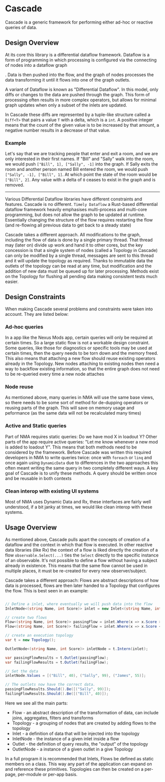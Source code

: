 # Cascade

Cascade is a generic framework for performing either ad-hoc or reactive queries of data.

## Design Overview

At its core this library is a differential dataflow framework. Dataflow is a form of programming in which processing
is configured via the connecting of nodes into a dataflow graph

. Data is then pushed into the flow, and the graph of
nodes processes the data transforming it until it flows into one of the graph outlets.

A variant of Dataflow is known as "Differential Dataflow". In this model, only diffs or changes to the data are pushed
through the graph. This form of processing often results in more complex operators, but allows for minimal graph updates
when only a subset of the inlets are updated.

In Cascade these diffs are represented by a tuple-like structure called a `Diff<T>` that pairs a value `T` with a delta,
which is a `int`. A positive integer means that the count of the given value is to be increased by that amount, a negative
number results in a decrease of that value.

### Example

Let's say that we are tracking people that enter and exit a room, and we are only interested in their first names. If "Bill"
and "Sally" walk into the room, we would push `["Bill", 1], ["Sally", -1]` into the graph. If Sally exits the room
and another person named Bill entered the room, we would push `["Sally", -1], ["Bill", 1]`. At which point the state
of the room would be `["Bill", 2]`. Any value with a delta of `0` ceases to exist in the graph and is removed.

---

Various Differential Dataflow libraries have different constraints and features. Cascade is no different. `Timely Dataflow` a
Rust-based differential dataflow framework heavily emphasises multi-process and multi-core programming, but does not allow the
graph to be updated at runtime. Essentially changing the structure of the flow requires restarting the flow (and re-flowing all previous
data to get back to a steady state)

Cascade takes a different approach. All modifications to the graph, including the flow of data is done by a single primary
thread. That thread may (later on) divide up work and hand it to other cores, but the key concession is that a single system
of nodes (called a Topology in Cascade) can only be modified by a single thread, messages are sent to this thread and it
will update the topology as required. Thanks to immutable data the outlets of the topology can be read at any time, but modification
and the addition of new data must be queued up for later processing. Methods exist on the Topology for flushing all pending
data making consistent tests much easier.

## Design Constraints
When making Cascade several problems and constraints were taken into account. They are listed below:

### Ad-hoc queries
In a app like the Nexus Mods app, certain queries will only be required at certain times. So a large static flow
is not a workable design constraint. Some queries, like those for diagnostics or specific tools may be used at certain times,
then the query needs to be torn down and the memory freed. This also means that attaching a new flow should reuse existing
operators already in the Topology. New nodes attaching to existing nodes then need a way to backflow existing information, so that
the entire graph does not need to be re-queried every time a new node attaches

### Node reuse
As mentioned above, many queries in NMA will use the same base views, so there needs to be some sort of method for de-dupping
operators or reusing parts of the graph. This will save on memory usage and peformance (as the same data will not be recalculated many times)

### Active and Static queries
Part of NMA requires static queries: Do we have mod X in loadout Y? Other parts of the app require active queries:
"Let me know whenever a new mod is added to loadout Y". This means that both methods need to be considered
by the framework. Before Cascade was written this required developers in NMA to write queries twice: once with `foreach` or
`linq` and once again using `DynamicData` due to differences in the two approaches this often meant writing the same query
in two completely different ways. A key goal of Cascade is to unify these methods. A query should be written once
and be reusable in both contexts

### Clean interop with existing UI systems
Most of NMA uses Dynamic Data and Rx, these interfaces are fairly well understood, if a bit janky at times, we would like clean
interop with these systems.


## Usage Overview

As mentioned above, Cascade pulls apart the concepts of creation of a dataflow and the context in which that flow is executed.
In other reactive data libraries (like Rx) the context of a flow is liked directly the creation of a flow `observable.Select(...)` ties
the `Select` directly to the specific instance of an observable. It's not possible to define a flow without having a subject
already in existence. This means that the same flow cannot be used in multiple places, it must be re-created for every new observer/subject.

Cascade takes a different approach: Flows are abstract descriptions of how data is processed, flows are then later handed to a
Topology that configures the flow. This is best seen in an example:

```csharp

// Define a inlet, where eventually we will push data into the flow
InletNode<(string Name, int Score)> inlet = new Inlet<(string Name, int Score)>();

// create two flows
Flow<(string Name, int Score)> passingFlow = inlet.Where(x => x.Score > 90);
Flow<(string Name, int Score)> failingFlow = inlet.Where(x => x.Score < 50);

// create an execution topology
var t = new Topology();

OutletNode<(string Name, int Score)> inletNode = t.Intern(inlet);

var passingFlowResults = t.Outlet(passingFlow);
var failingFlowResults = t.Outlet(failingFlow);

// Set the data
inletNode.Values = [("Bill", 40), ("Sally", 99), ("James", 55)];

// The outlets now have the correct data.
passingFlowResults.Should().Be([("Sally", 99)]);
failingFlowResults.Should().Be([("Bill", 40)]);

```

Here we see all the main parts:

* Flow - an abstract description of the transformation of data, can include joins, aggregates, filters and transforms
* Topology - a grouping of nodes that are created by adding flows to the topology
* Inlet - a definition of data that will be injected into the topology
* InletNode - the instance of a given inlet inside a flow
* Outlet - the definition of query results, the "output" of the topology
* OutletNode - a instance of a given outlet in a give Topology

In a full program it is recommended that Inlets, Flows be defined as static members on a class. This
way any part of the application can expand on and reference these primitives. Topologies can then be
created on a per-page, per-module or per-app basis.
